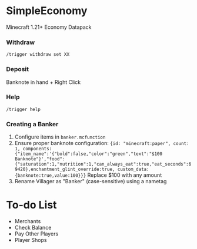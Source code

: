 # SimpleEconomy
Minecraft 1.21+ Economy Datapack

### Withdraw
`/trigger withdraw set XX`

### Deposit
Banknote in hand + Right Click

### Help
`/trigger help`

### Creating a Banker
1. Configure items in `banker.mcfunction`
2. Ensure proper banknote configuration:
`{id: "minecraft:paper", count: 1, components: {"item_name":'{"bold":false,"color":"green","text":"$100 Banknote"}',"food":{"saturation":1,"nutrition":1,"can_always_eat":true,"eat_seconds":69420},enchantment_glint_override:true, custom_data: {banknote:true,value:100}}}`
Replace $100 with any amount
3. Rename Villager as "Banker" (case-sensitive) using a nametag

# To-do List
- Merchants
- Check Balance
- Pay Other Players
- Player Shops